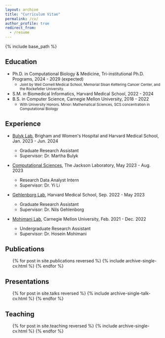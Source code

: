 ```yaml
---
layout: archive
title: "Curriculum Vitae"
permalink: /cv/
author_profile: true
redirect_from:
  - /resume
---
```


{% include base_path %}

Education
------
* Ph.D. in Computational Biology & Medicine, Tri-institutional Ph.D. Programs, 2024 - 2029 (expected)
  * <small>Joint by Weil Cornell Medical School, Memorial Sloan Kettering Cancer Center, and the Rockefeller University.</small>
* S.M. in Biomedical Informatics, Harvard Medical School, 2022 - 2024
* B.S. in Computer Science, Carnegie Mellon University, 2018 - 2022
  * <small>With University Honors. Minor: Mathematical Sciences, SCS concentration in Computational Biology </small>  

Experience
------
* [Bulyk Lab](http://the_brain.bwh.harvard.edu/index.html), Brigham and Women's Hospital and Harvard Medical School, Jan. 2023 - Jun. 2024
  * Graduate Research Assistant
  * Supervisor: Dr. Martha Bulyk

* [Computational Sciences](https://www.jax.org/research-and-faculty/resources/scientific-research-services/computational-sciences), The Jackson Laboratory, May 2023 - Aug. 2023
  * Research Data Analyst Intern
  * Supervisor: Dr. Yi Li

* [Gehlenborg Lab](https://hidivelab.org/), Harvard Medical School, Sep. 2022 - May 2023
  * Graduate Research Assistant
  * Supervisor: Dr. Nils Gehlenborg

* [Mohimani Lab](http://mohimanilab.cbd.cmu.edu/), Carnegie Mellon University, Feb. 2021 - Dec. 2022
  * Undergraduate Research Assistant
  * Supervisor: Dr. Hosein Mohimani
  
<!--Skills
======
* Skill 1
* Skill 2
  * Sub-skill 2.1
  * Sub-skill 2.2
  * Sub-skill 2.3
* Skill 3--->

Publications
------
  <ul>{% for post in site.publications reversed %}
    {% include archive-single-cv.html %}
  {% endfor %}</ul>
  
Presentations
-----
  <ul>{% for post in site.talks reversed %}
    {% include archive-single-talk-cv.html  %}
  {% endfor %}</ul>
  
Teaching
-----
  <ul>{% for post in site.teaching reversed %}
    {% include archive-single-cv.html %}
  {% endfor %}</ul>
  
<!---Service and leadership
======
* Currently signed in to 43 different slack teams--->
